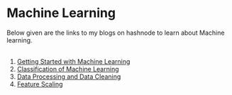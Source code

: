# Machine Learning
Below given are the links to my blogs on hashnode to learn about Machine learning. <br><br>
1. <a href="https://mahekgor.hashnode.dev/getting-started-with-machine-learning">Getting Started with Machine Learning </a><br>
2. <a href="https://mahekgor.hashnode.dev/classification-of-machine-learning">Classification of Machine Learning</a><br>
3. <a href="https://mahekgor.hashnode.dev/data-processing-and-data-cleaning">Data Processing and Data Cleaning</a>
4. <a href="https://mahekgor.hashnode.dev/feature-scaling">Feature Scaling</a>
